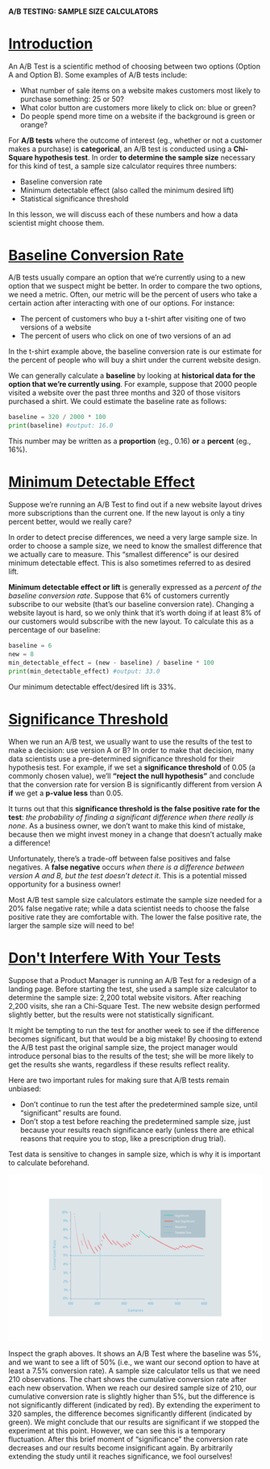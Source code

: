 #### A/B TESTING: SAMPLE SIZE CALCULATORS

# [Introduction](https://www.codecademy.com/courses/hypothesis-testing-python/lessons/a-b-test-sample-size-calculator/exercises/introduction)

An A/B Test is a scientific method of choosing between two options (Option A and Option B). 
Some examples of A/B tests include:
* What number of sale items on a website makes customers most likely to purchase something: 25 or 50?
* What color button are customers more likely to click on: blue or green?
* Do people spend more time on a website if the background is green or orange?

For **A/B tests** where the outcome of interest (eg., whether or not a customer makes a purchase) is **categorical**, 
an A/B test is conducted using a **Chi-Square hypothesis test**. 
In order **to determine the sample size** necessary for this kind of test, a sample size calculator requires three numbers:
* Baseline conversion rate
* Minimum detectable effect (also called the minimum desired lift)
* Statistical significance threshold

In this lesson, we will discuss each of these numbers and how a data scientist might choose them.

# [Baseline Conversion Rate](https://www.codecademy.com/courses/hypothesis-testing-python/lessons/a-b-test-sample-size-calculator/exercises/baseline-conversion-rate)

A/B tests usually compare an option that we’re currently using to a new option that we suspect might be better. 
In order to compare the two options, we need a metric. 
Often, our metric will be the percent of users who take a certain action after interacting with one of our options. 
For instance:
* The percent of customers who buy a t-shirt after visiting one of two versions of a website
* The percent of users who click on one of two versions of an ad

In the t-shirt example above, the baseline conversion rate is our estimate for the percent of people who will buy a shirt under the current website design.

We can generally calculate a **baseline** by looking at **historical data for the option that we’re currently using**. 
For example, suppose that 2000 people visited a website over the past three months and 320 of those visitors purchased a shirt. 
We could estimate the baseline rate as follows:
```python
baseline = 320 / 2000 * 100
print(baseline) #output: 16.0
```
This number may be written as a **proportion** (eg., 0.16) **or** a **percent** (eg., 16%).

# [Minimum Detectable Effect](https://www.codecademy.com/courses/hypothesis-testing-python/lessons/a-b-test-sample-size-calculator/exercises/minimum-detectable-effect)

Suppose we’re running an A/B Test to find out if a new website layout drives more subscriptions than the current one. 
If the new layout is only a tiny percent better, would we really care?

In order to detect precise differences, we need a very large sample size. 
In order to choose a sample size, we need to know the smallest difference that we actually care to measure. 
This “smallest difference” is our desired minimum detectable effect. 
This is also sometimes referred to as desired lift.

**Minimum detectable effect or lift** is generally expressed as a *percent of the baseline conversion rate*. 
Suppose that 6% of customers currently subscribe to our website (that’s our baseline conversion rate). 
Changing a website layout is hard, so we only think that it’s worth doing if at least 8% of our customers would subscribe with the new layout. 
To calculate this as a percentage of our baseline:
```python
baseline = 6
new = 8
min_detectable_effect = (new - baseline) / baseline * 100
print(min_detectable_effect) #output: 33.0
```
Our minimum detectable effect/desired lift is 33%.

# [Significance Threshold](https://www.codecademy.com/courses/hypothesis-testing-python/lessons/a-b-test-sample-size-calculator/exercises/significance-threshold)

When we run an A/B test, we usually want to use the results of the test to make a decision: use version A or B? 
In order to make that decision, many data scientists use a pre-determined significance threshold for their hypothesis test. 
For example, if we set a **significance threshold** of 0.05 (a commonly chosen value), 
we’ll **“reject the null hypothesis”** and conclude that the conversion rate for version B is significantly different from version A **if** we get a **p-value less** than 0.05.

It turns out that this **significance threshold is the false positive rate for the test**: 
*the probability of finding a significant difference when there really is none*. 
As a business owner, we don’t want to make this kind of mistake, because then we might invest money in a change that doesn’t actually make a difference!

Unfortunately, there’s a trade-off between false positives and false negatives. 
A **false negative** occurs *when there is a difference between version A and B, but the test doesn’t detect it*. 
This is a potential missed opportunity for a business owner!

Most A/B test sample size calculators estimate the sample size needed for a 20% false negative rate; 
while a data scientist needs to choose the false positive rate they are comfortable with. 
The lower the false positive rate, the larger the sample size will need to be!

# [Don't Interfere With Your Tests](https://www.codecademy.com/courses/hypothesis-testing-python/lessons/a-b-test-sample-size-calculator/exercises/dont-interfere-with-your-tests)

Suppose that a Product Manager is running an A/B Test for a redesign of a landing page. 
Before starting the test, she used a sample size calculator to determine the sample size: 2,200 total website visitors. 
After reaching 2,200 visits, she ran a Chi-Square Test. 
The new website design performed slightly better, but the results were not statistically significant.

It might be tempting to run the test for another week to see if the difference becomes significant, but that would be a big mistake! 
By choosing to extend the A/B test past the original sample size, the project manager would introduce personal bias to the results of the test; 
she will be more likely to get the results she wants, regardless if these results reflect reality.

Here are two important rules for making sure that A/B tests remain unbiased:
* Don’t continue to run the test after the predetermined sample size, until “significant” results are found.
* Don’t stop a test before reaching the predetermined sample size, just because your results reach significance early (unless there are ethical reasons that require you to stop, like a prescription drug trial).

Test data is sensitive to changes in sample size, which is why it is important to calculate beforehand.

![A/B test](conversion_rate_x_samples_Updated_1-01.svg)

Inspect the graph aboves. 
It shows an A/B Test where the baseline was 5%, and we want to see a lift of 50% (i.e., we want our second option to have at least a 7.5% conversion rate). 
A sample size calculator tells us that we need 210 observations. 
The chart shows the cumulative conversion rate after each new observation. 
When we reach our desired sample size of 210, our cumulative conversion rate is slightly higher than 5%, but the difference is not significantly different (indicated by red). 
By extending the experiment to 320 samples, the difference becomes significantly different (indicated by green). 
We might conclude that our results are significant if we stopped the experiment at this point. 
However, we can see this is a temporary fluctuation. 
After this brief moment of “significance” the conversion rate decreases and our results become insignificant again. 
By arbitrarily extending the study until it reaches significance, we fool ourselves!












